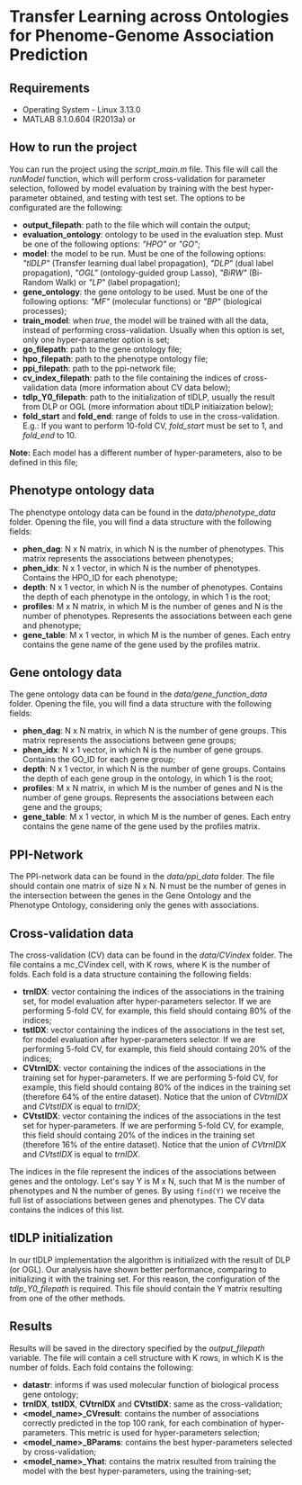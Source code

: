 # Transfer Learning across Ontologies for Phenome-Genome Association Prediction

## Requirements

* Operating System - Linux 3.13.0
* MATLAB 8.1.0.604 (R2013a) or 

## How to run the project
You can run the project using the *script_main.m* file. This file will call the *runModel* function, which will perform cross-validation for parameter selection, followed by model evaluation by training with the best hyper-parameter obtained, and testing with test set. The options to be configurated are the following:

* **output_filepath**: path to the file which will contain the output;
* **evaluation_ontology**: ontology to be used in the evaluation step. Must be one of the following options: *"HPO"* or *"GO"*;
* **model**: the model to be run. Must be one of the following options: *"tlDLP"* (Transfer learning dual label propagation), *"DLP"* (dual label propagation), *"OGL"* (ontology-guided group Lasso), *"BiRW"* (Bi-Random Walk) or *"LP"* (label propagation);
* **gene_ontology**: the gene ontology to be used. Must be one of the following options: *"MF"* (molecular functions) or *"BP"* (biological processes);
* **train_model**: when *true*, the model will be trained with all the data, instead of performing cross-validation. Usually when this option is set, only one hyper-parameter option is set;
* **go_filepath**: path to the gene ontology file;
* **hpo_filepath**: path to the phenotype ontology file;
* **ppi_filepath**: path to the ppi-network file;
* **cv\_index_filepath**: path to the file containing the indices of cross-validation data (more information about CV data below);
* **tdlp\_Y0_filepath**: path to the initialization of tlDLP, usually the result from DLP or OGL (more information about tlDLP initiaization below);
* **fold_start** and **fold_end**: range of folds to use in the cross-validation. E.g.: If you want to perform 10-fold CV, *fold_start* must be set to 1, and *fold_end* to 10.

**Note:** Each model has a different number of hyper-parameters, also to be defined in this file;

## Phenotype ontology data

The phenotype ontology data can be found in the *data/phenotype_data* folder. Opening the file, you will find a data structure with the following fields:

* **phen_dag**: N x N matrix, in which N is the number of phenotypes. This matrix represents the associations between phenotypes;
* **phen_idx**: N x 1 vector, in which N is the number of phenotypes. Contains the HPO_ID for each phenotype;
* **depth**: N x 1 vector, in which N is the number of phenotypes. Contains the depth of each phenotype in the ontology, in which 1 is the root;
* **profiles**: M x N matrix, in which M is the number of genes and N is the number of phenotypes. Represents the associations between each gene and phenotype;
* **gene_table**: M x 1 vector, in which M is the number of genes. Each entry contains the gene name of the gene used by the profiles matrix.

## Gene ontology data

The gene ontology data can be found in the *data/gene_function_data* folder. Opening the file, you will find a data structure with the following fields:

* **phen_dag**: N x N matrix, in which N is the number of gene groups. This matrix represents the associations between gene groups;
* **phen_idx**: N x 1 vector, in which N is the number of gene groups. Contains the GO_ID for each gene group;
* **depth**: N x 1 vector, in which N is the number of gene groups. Contains the depth of each gene group in the ontology, in which 1 is the root;
* **profiles**: M x N matrix, in which M is the number of genes and N is the number of gene groups. Represents the associations between each gene and the groups;
* **gene_table**: M x 1 vector, in which M is the number of genes. Each entry contains the gene name of the gene used by the profiles matrix.

## PPI-Network

The PPI-network data can be found in the *data/ppi_data* folder. The file should contain one matrix of size N x N. N must be the number of genes in the intersection between the genes in the Gene Ontology and the Phenotype Ontology, considering only the genes with associations. 

## Cross-validation data

The cross-validation (CV) data can be found in the *data/CVindex* folder. The file contains a mc_CVindex cell, with K rows, where K is the number of folds. Each fold is a data structure containing the following fields:

* **trnIDX**: vector containing the indices of the associations in the training set, for model evaluation after hyper-parameters selector. If we are performing 5-fold CV, for example, this field should containg 80% of the indices;
* **tstIDX**: vector containing the indices of the associations in the test set, for model evaluation after hyper-parameters selector. If we are performing 5-fold CV, for example, this field should containg 20% of the indices;
* **CVtrnIDX**: vector containing the indices of the associations in the training set for hyper-parameters. If we are performing 5-fold CV, for example, this field should containg 80% of the indices in the training set (therefore 64% of the entire dataset). Notice that the union of *CVtrnIDX* and *CVtstIDX* is equal to *trnIDX*;
* **CVtstIDX**: vector containing the indices of the associations in the test set for hyper-parameters. If we are performing 5-fold CV, for example, this field should containg 20% of the indices in the training set (therefore 16% of the entire dataset). Notice that the union of *CVtrnIDX* and *CVtstIDX* is equal to *trnIDX*.

The indices in the file represent the indices of the associations between genes and the ontology. Let's say Y is M x N, such that M is the number of phenotypes and N the number of genes. By using `find(Y)` we receive the full list of associations between genes and phenotypes. The CV data contains the indices of this list.

## tlDLP initialization

In our tlDLP implementation the algorithm is initialized with the result of DLP (or OGL). Our analysis have shown better performance, comparing to initializing it with the training set. For this reason, the configuration of the *tdlp\_Y0_filepath* is required. This file should contain the Y matrix resulting from one of the other methods.

## Results

Results will be saved in the directory specified by the *output_filepath* variable. The file will contain a cell structure with K rows, in which K is the number of folds. Each fold contains the following:

* **datastr**: informs if was used molecular function of biological process gene ontology;
* **trnIDX**, **tstIDX**, **CVtrnIDX** and **CVtstIDX**: same as the cross-validation;
* **\<model_name>\_CVresult**: contains the number of associations correctly predicted in the top 100 rank, for each combination of hyper-parameters. This metric is used for hyper-parameters selection;
* **\<model_name>\_BParams**: contains the best hyper-parameters selected by cross-validation;
* **\<model_name>\_Yhat**: contains the matrix resulted from training the model with the best hyper-parameters, using the training-set;
